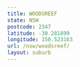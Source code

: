```yaml
---
title: WOODSREEF
state: NSW
postcode: 2347
latitude: -30.281899
longitude: 150.523163
url: /nsw/woodsreef/
layout: suburb
---
```

